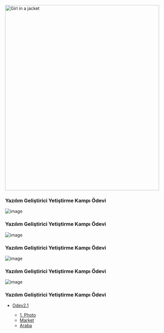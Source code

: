 



<img src="[image]https://user-images.githubusercontent.com/82613065/116830773-73313600-abb4-11eb-8437-c1fd9061c47c.png" alt="Girl in a jacket" width="500" height="600">
<h3>Yazılım Geliştirici Yetiştirme Kampı Ödevi</h3>

![image](https://user-images.githubusercontent.com/82613065/116830794-8cd27d80-abb4-11eb-8cdb-4b7691a278a3.png)
<h3>Yazılım Geliştirici Yetiştirme Kampı Ödevi</h3>

![image](https://user-images.githubusercontent.com/82613065/116830804-952ab880-abb4-11eb-87f5-9fb9646465ba.png)
<h3>Yazılım Geliştirici Yetiştirme Kampı Ödevi</h3>


![image](https://user-images.githubusercontent.com/82613065/116830807-9a880300-abb4-11eb-9446-93b73338f252.png)
<h3>Yazılım Geliştirici Yetiştirme Kampı Ödevi</h3>


![image](https://user-images.githubusercontent.com/82613065/116830810-9f4cb700-abb4-11eb-93f0-ed20b298aecb.png)
<h3>Yazılım Geliştirici Yetiştirme Kampı Ödevi</h3>


<ul>
    <li> <a href="#">Odev2.1</a> </li>  
	<ul>
	<li><a href="https://user-images.githubusercontent.com/82613065/116830757-5eed3900-abb4-11eb-81e2-c09dbb6d31a2.png">1. Photo</a></li>
         <li><a href="https://github.com/Cetinx/JavaWebTutorial/blob/main/Java%20Temelleri%202/Odev/Odev%202.1/src/Market.java">Market</a></li>
         <li><a href="https://github.com/Cetinx/JavaWebTutorial/blob/main/Java%20Temelleri%202/Odev/Odev%202.1/src/araba.java">Araba</a></li>
        </ul>

 		   
 </ul> 
 
      
        
      




 
      
        
      
